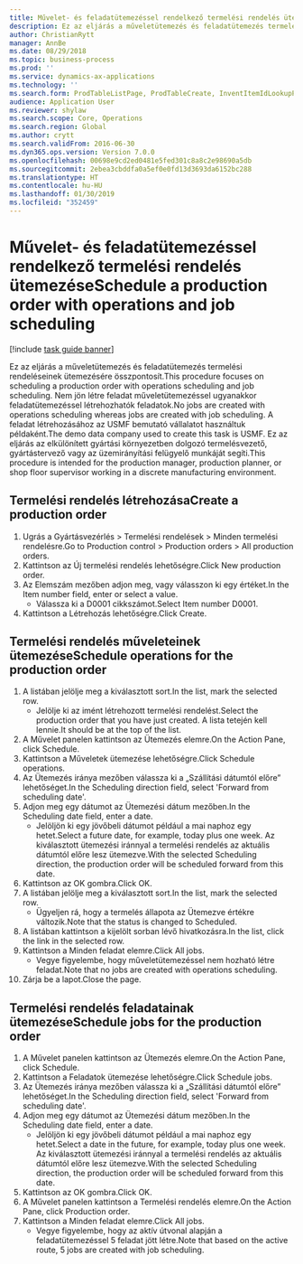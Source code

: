```yaml
---
title: Művelet- és feladatütemezéssel rendelkező termelési rendelés ütemezése
description: Ez az eljárás a műveletütemezés és feladatütemezés termelési rendeléseinek ütemezésére összpontosít.
author: ChristianRytt
manager: AnnBe
ms.date: 08/29/2018
ms.topic: business-process
ms.prod: ''
ms.service: dynamics-ax-applications
ms.technology: ''
ms.search.form: ProdTableListPage, ProdTableCreate, InventItemIdLookupPurchase, ProdSchedule, ProdTable, ProdRouteJob
audience: Application User
ms.reviewer: shylaw
ms.search.scope: Core, Operations
ms.search.region: Global
ms.author: crytt
ms.search.validFrom: 2016-06-30
ms.dyn365.ops.version: Version 7.0.0
ms.openlocfilehash: 00698e9cd2ed0481e5fed301c8a8c2e98690a5db
ms.sourcegitcommit: 2ebea3cbddfa0a5ef0e0fd13d3693da6152bc288
ms.translationtype: HT
ms.contentlocale: hu-HU
ms.lasthandoff: 01/30/2019
ms.locfileid: "352459"
---
```

# <a name="schedule-a-production-order-with-operations-and-job-scheduling"></a><span data-ttu-id="7c494-103">Művelet- és feladatütemezéssel rendelkező termelési rendelés ütemezése</span><span class="sxs-lookup"><span data-stu-id="7c494-103">Schedule a production order with operations and job scheduling</span></span>

[!include [task guide banner](../../includes/task-guide-banner.md)]

<span data-ttu-id="7c494-104">Ez az eljárás a műveletütemezés és feladatütemezés termelési rendeléseinek ütemezésére összpontosít.</span><span class="sxs-lookup"><span data-stu-id="7c494-104">This procedure focuses on scheduling a production order with operations scheduling and job scheduling.</span></span> <span data-ttu-id="7c494-105">Nem jön létre feladat műveletütemezéssel ugyanakkor feladatütemezéssel létrehozhatók feladatok.</span><span class="sxs-lookup"><span data-stu-id="7c494-105">No jobs are created with operations scheduling whereas jobs are created with job scheduling.</span></span> <span data-ttu-id="7c494-106">A feladat létrehozásához az USMF bemutató vállalatot használtuk példaként.</span><span class="sxs-lookup"><span data-stu-id="7c494-106">The demo data company used to create this task is USMF.</span></span> <span data-ttu-id="7c494-107">Ez az eljárás az elkülönített gyártási környezetben dolgozó termelésvezető, gyártástervező vagy az üzemirányítási felügyelő munkáját segíti.</span><span class="sxs-lookup"><span data-stu-id="7c494-107">This procedure is intended for the production manager, production planner, or shop floor supervisor working in a discrete manufacturing environment.</span></span>


## <a name="create-a-production-order"></a><span data-ttu-id="7c494-108">Termelési rendelés létrehozása</span><span class="sxs-lookup"><span data-stu-id="7c494-108">Create a production order</span></span>
1. <span data-ttu-id="7c494-109">Ugrás a Gyártásvezérlés > Termelési rendelések > Minden termelési rendelésre.</span><span class="sxs-lookup"><span data-stu-id="7c494-109">Go to Production control > Production orders > All production orders.</span></span>
2. <span data-ttu-id="7c494-110">Kattintson az Új termelési rendelés lehetőségre.</span><span class="sxs-lookup"><span data-stu-id="7c494-110">Click New production order.</span></span>
3. <span data-ttu-id="7c494-111">Az Elemszám mezőben adjon meg, vagy válasszon ki egy értéket.</span><span class="sxs-lookup"><span data-stu-id="7c494-111">In the Item number field, enter or select a value.</span></span>
    * <span data-ttu-id="7c494-112">Válassza ki a D0001 cikkszámot.</span><span class="sxs-lookup"><span data-stu-id="7c494-112">Select Item number D0001.</span></span>  
4. <span data-ttu-id="7c494-113">Kattintson a Létrehozás lehetőségre.</span><span class="sxs-lookup"><span data-stu-id="7c494-113">Click Create.</span></span>

## <a name="schedule-operations-for-the-production-order"></a><span data-ttu-id="7c494-114">Termelési rendelés műveleteinek ütemezése</span><span class="sxs-lookup"><span data-stu-id="7c494-114">Schedule operations for the production order</span></span>
1. <span data-ttu-id="7c494-115">A listában jelölje meg a kiválasztott sort.</span><span class="sxs-lookup"><span data-stu-id="7c494-115">In the list, mark the selected row.</span></span>
    * <span data-ttu-id="7c494-116">Jelölje ki az imént létrehozott termelési rendelést.</span><span class="sxs-lookup"><span data-stu-id="7c494-116">Select the production order that you have just created.</span></span> <span data-ttu-id="7c494-117">A lista tetején kell lennie.</span><span class="sxs-lookup"><span data-stu-id="7c494-117">It should be at the top of the list.</span></span>      
2. <span data-ttu-id="7c494-118">A Művelet panelen kattintson az Ütemezés elemre.</span><span class="sxs-lookup"><span data-stu-id="7c494-118">On the Action Pane, click Schedule.</span></span>
3. <span data-ttu-id="7c494-119">Kattintson a Műveletek ütemezése lehetőségre.</span><span class="sxs-lookup"><span data-stu-id="7c494-119">Click Schedule operations.</span></span>
4. <span data-ttu-id="7c494-120">Az Ütemezés iránya mezőben válassza ki a „Szállítási dátumtól előre” lehetőséget.</span><span class="sxs-lookup"><span data-stu-id="7c494-120">In the Scheduling direction field, select 'Forward from scheduling date'.</span></span>
5. <span data-ttu-id="7c494-121">Adjon meg egy dátumot az Ütemezési dátum mezőben.</span><span class="sxs-lookup"><span data-stu-id="7c494-121">In the Scheduling date field, enter a date.</span></span>
    * <span data-ttu-id="7c494-122">Jelöljön ki egy jövőbeli dátumot például a mai naphoz egy hetet.</span><span class="sxs-lookup"><span data-stu-id="7c494-122">Select a future date, for example, today plus one week.</span></span> <span data-ttu-id="7c494-123">Az kiválasztott ütemezési iránnyal a termelési rendelés az aktuális dátumtól előre lesz ütemezve.</span><span class="sxs-lookup"><span data-stu-id="7c494-123">With the selected Scheduling direction, the production order will be scheduled forward from this date.</span></span>  
6. <span data-ttu-id="7c494-124">Kattintson az OK gombra.</span><span class="sxs-lookup"><span data-stu-id="7c494-124">Click OK.</span></span>
7. <span data-ttu-id="7c494-125">A listában jelölje meg a kiválasztott sort.</span><span class="sxs-lookup"><span data-stu-id="7c494-125">In the list, mark the selected row.</span></span>
    * <span data-ttu-id="7c494-126">Ügyeljen rá, hogy a termelés állapota az Ütemezve értékre változik.</span><span class="sxs-lookup"><span data-stu-id="7c494-126">Note that the status is changed to Scheduled.</span></span>  
8. <span data-ttu-id="7c494-127">A listában kattintson a kijelölt sorban lévő hivatkozásra.</span><span class="sxs-lookup"><span data-stu-id="7c494-127">In the list, click the link in the selected row.</span></span>
9. <span data-ttu-id="7c494-128">Kattintson a Minden feladat elemre.</span><span class="sxs-lookup"><span data-stu-id="7c494-128">Click All jobs.</span></span>
    * <span data-ttu-id="7c494-129">Vegye figyelembe, hogy műveletütemezéssel nem hozható létre feladat.</span><span class="sxs-lookup"><span data-stu-id="7c494-129">Note that no jobs are created with operations scheduling.</span></span>  
10. <span data-ttu-id="7c494-130">Zárja be a lapot.</span><span class="sxs-lookup"><span data-stu-id="7c494-130">Close the page.</span></span>

## <a name="schedule-jobs-for-the-production-order"></a><span data-ttu-id="7c494-131">Termelési rendelés feladatainak ütemezése</span><span class="sxs-lookup"><span data-stu-id="7c494-131">Schedule jobs for the production order</span></span>
1. <span data-ttu-id="7c494-132">A Művelet panelen kattintson az Ütemezés elemre.</span><span class="sxs-lookup"><span data-stu-id="7c494-132">On the Action Pane, click Schedule.</span></span>
2. <span data-ttu-id="7c494-133">Kattintson a Feladatok ütemezése lehetőségre.</span><span class="sxs-lookup"><span data-stu-id="7c494-133">Click Schedule jobs.</span></span>
3. <span data-ttu-id="7c494-134">Az Ütemezés iránya mezőben válassza ki a „Szállítási dátumtól előre” lehetőséget.</span><span class="sxs-lookup"><span data-stu-id="7c494-134">In the Scheduling direction field, select 'Forward from scheduling date'.</span></span>
4. <span data-ttu-id="7c494-135">Adjon meg egy dátumot az Ütemezési dátum mezőben.</span><span class="sxs-lookup"><span data-stu-id="7c494-135">In the Scheduling date field, enter a date.</span></span>
    * <span data-ttu-id="7c494-136">Jelöljön ki egy jövőbeli dátumot például a mai naphoz egy hetet.</span><span class="sxs-lookup"><span data-stu-id="7c494-136">Select a date in the future, for example, today plus one week.</span></span> <span data-ttu-id="7c494-137">Az kiválasztott ütemezési iránnyal a termelési rendelés az aktuális dátumtól előre lesz ütemezve.</span><span class="sxs-lookup"><span data-stu-id="7c494-137">With the selected Scheduling direction, the production order will be scheduled forward from this date.</span></span>  
5. <span data-ttu-id="7c494-138">Kattintson az OK gombra.</span><span class="sxs-lookup"><span data-stu-id="7c494-138">Click OK.</span></span>
6. <span data-ttu-id="7c494-139">A Művelet panelen kattintson a Termelési rendelés elemre.</span><span class="sxs-lookup"><span data-stu-id="7c494-139">On the Action Pane, click Production order.</span></span>
7. <span data-ttu-id="7c494-140">Kattintson a Minden feladat elemre.</span><span class="sxs-lookup"><span data-stu-id="7c494-140">Click All jobs.</span></span>
    * <span data-ttu-id="7c494-141">Vegye figyelembe, hogy az aktív útvonal alapján a feladatütemezéssel 5 feladat jött létre.</span><span class="sxs-lookup"><span data-stu-id="7c494-141">Note that based on the active route, 5 jobs are created with job scheduling.</span></span>  

